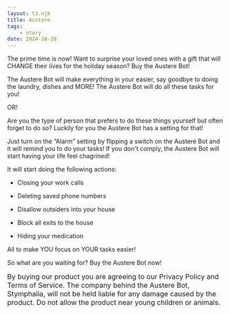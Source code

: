 ```yaml
---
layout: t3.njk
title: Austere
tags:
    - story
date: 2024-10-28
---
```


The prime time is now! Want to surprise your loved ones with a gift that will CHANGE their lives for the holiday season? Buy the Austere Bot!

The Austere Bot will make everything in your easier, say goodbye to doing the laundry, dishes and MORE! The Austere Bot will do all these tasks for you!

OR!

Are you the type of person that prefers to do these things yourself but often forget to do so? Luckily for you the Austere Bot has a setting for that!

Just turn on the “Alarm” setting by flipping a switch on the Austere Bot and it will remind you to do your tasks! If you don't comply, the Austere Bot will start having your life feel chagrined!

It will start doing the following actions:

- Closing your work calls

- Deleting saved phone numbers

- Disallow outsiders into your house

- Block all exits to the house

- Hiding your medication

All to make YOU focus on YOUR tasks easier!

So what are you waiting for? Buy the Austere Bot now!


<div style="font-size:16px; margin:0px;" class="bx2">
By buying our product you are agreeing to our Privacy Policy and Terms of Service. The company behind the Austere Bot, Stymphalia, will not be held liable for any damage caused by the product. Do not allow the product near young children or animals.
</div>